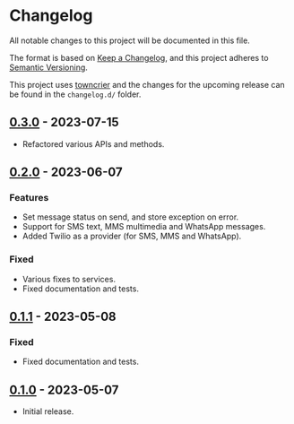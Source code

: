 # Changelog

All notable changes to this project will be documented in this file.

The format is based on [Keep a Changelog](https://keepachangelog.com/en/1.0.0/), and this project adheres to
[Semantic Versioning](https://semver.org/spec/v2.0.0.html).

This project uses [towncrier](https://towncrier.readthedocs.io/) and the changes for the upcoming release can be found
in the ``changelog.d/`` folder.

<!-- towncrier release notes start -->

## [0.3.0](https://github.com/COUR4G3/owlery/tree/0.2.0) - 2023-07-15


- Refactored various APIs and methods.


## [0.2.0](https://github.com/COUR4G3/owlery/tree/0.2.0) - 2023-06-07


### Features

- Set message status on send, and store exception on error.
- Support for SMS text, MMS multimedia and WhatsApp messages.
- Added Twilio as a provider (for SMS, MMS and WhatsApp).


### Fixed

- Various fixes to services.
- Fixed documentation and tests.


## [0.1.1](https://github.com/COUR4G3/owlery/tree/0.1.1) - 2023-05-08


### Fixed

- Fixed documentation and tests.


## [0.1.0](https://github.com/COUR4G3/owlery/tree/0.1.0) - 2023-05-07

- Initial release.
